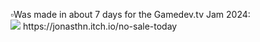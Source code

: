 <p>
  <a>
    ▫️Was made in about 7 days for the Gamedev.tv Jam 2024: <br/>
    <img src="https://img.shields.io/badge/.NET-512BD4?style=for-the-badge&logo=dotnet&logoColor=white" />
    https://jonasthn.itch.io/no-sale-today
  </a>
</p>
